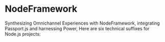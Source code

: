 # NodeFramework
Synthesizing Omnichannel Experiences with NodeFramework, integrating Passport.js and harnessing Power, Here are six technical suffixes for Node.js projects:
